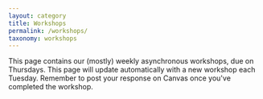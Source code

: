 ```yaml
---
layout: category
title: Workshops
permalink: /workshops/
taxonomy: workshops
---
```


This page contains our (mostly) weekly asynchronous workshops, due on Thursdays. This page will update automatically with a new workshop each Tuesday. Remember to post your response on Canvas once you've completed the workshop.
